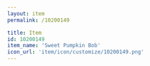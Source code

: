 ```yaml
---
layout: item
permalink: /10200149

title: Item
id: 10200149
item_name: 'Sweet Pumpkin Bob'
icon_url: 'item/icon/customize/10200149.png'
---
```

